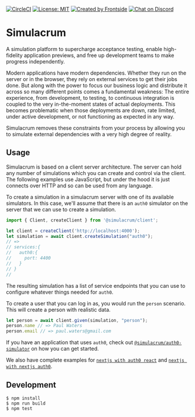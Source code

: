 [![CircleCI](https://circleci.com/gh/thefrontside/simulacrum.svg?style=shield)](https://circleci.com/gh/thefrontside/simulacrum)
[![License: MIT](https://img.shields.io/badge/License-MIT-yellow.svg)](https://opensource.org/licenses/MIT)
[![Created by Frontside](https://img.shields.io/badge/created%20by-frontside-26abe8.svg)](https://frontside.com)
[![Chat on Discord](https://img.shields.io/discord/700803887132704931?Label=Discord)](https://discord.gg/XT5EYHcNaq)

# Simulacrum

A simulation platform to supercharge acceptance testing, enable high-fidelity application previews, and free up development teams to make progress independently.

Modern applications have modern dependencies. Whether they run on the server or in the browser, they rely on external services to get their jobs done. But along with the power to focus our business logic and distribute it across so many different points comes a fundamental weakness: The entire experience, from development, to testing, to continuous integration is coupled to the very in-the-moment states of actual deployments. This becomes problematic when those deployments are down, rate limited, under active development, or not functioning as expected in any way.

Simulacrum removes these constraints from your process by allowing you to simulate external dependencies with a very high degree of reality.

## Usage

Simulacrum is based on a client server architecture. The server can hold any number of simulations which you can create and control via the client. The following examples use JavaScript, but under the hood it is just connects over HTTP and so can be used from any language.

To create a simulation in a simulacrum server with one of its available simulators. In this case, we'll assume that there is an `auth0` simulator on the server that we can use to create a simulation.

``` javascript
import { Client, createClient } from '@simulacrum/client';

let client = createClient('http://localhost:4000');
let simulation = await client.createSimulation("auth0");
// =>
// services:{
//   auth0:{
//     port: 4400 
//   }
// }
//
```

The resulting simulation has a list of service endpoints that you can use to configure whatever things needed for `auth0`.

To create a user that you can log in as, you would run the `person` scenario. This will create a person with realistic data.

``` javascript
let person = await client.given(simulation, "person");
person.name // => Paul Waters
person.email // => paul.waters@gmail.com
```

If you have an application that uses `auth0`, check out [`@simulacrum/auth0-simulator`](./packages/auth0) on how you can get started.

We also have complete examples for [`nextjs with auth0 react`](./examples/nextjs-with-auth0-react) and [`nextjs with nextjs auth0`](./examples/nextjs-with-nextjs-auth0).

## Development

```
$ npm install
$ npm run build
$ npm test
```

<!--
## Testing

current problems:
* massive carve-outs for stubbing
* static tapes (dead fish)
* no isolation when running tests against a shared instance

## Application Previews

## Concurrent development across all application teams.
-->
